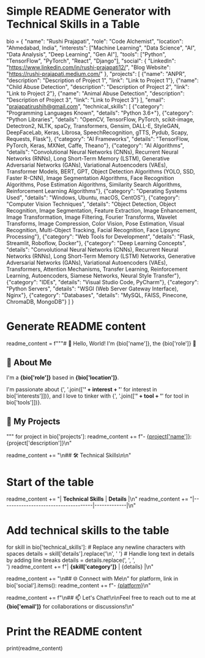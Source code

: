 # Simple README Generator with Technical Skills in a Table

bio = {
    "name": "Rushi Prajapati",
    "role": "Code Alchemist",
    "location": "Ahmedabad, India",
    "interests": ["Machine Learning", "Data Science", "AI", "Data Analysis", "Deep Learning", "Gen AI"],
    "tools": ["Python", "TensorFlow", "PyTorch", "React", "Django"],
    "social": {
        "LinkedIn": "https://www.linkedin.com/in/rushi-prajapati12/",
        "Blog Website": "https://rushi-prajapati.medium.com/"
    },
    "projects": [
        {"name": "ANPR", "description": "Description of Project 1", "link": "Link to Project 1"},
        {"name": "Child Abuse Detection", "description": "Description of Project 2", "link": "Link to Project 2"},
        {"name": "Animal Abuse Detection", "description": "Description of Project 3", "link": "Link to Project 3"}
    ],
    "email": "prajapatirushih@gmail.com",
    "technical_skills": [
        {"category": "Programming Languages Known", "details": "Python 3.6+"},
        {"category": "Python Libraries", "details": "OpenCV, TensorFlow, PyTorch, scikit-image, Detectron2, NLTK, spaCy, Transformers, Gensim, DALL-E, StyleGAN, DeepFaceLab, Keras, Librosa, SpeechRecognition, gTTS, Pydub, Scapy, Requests, Flask"},
        {"category": "AI Frameworks", "details": "TensorFlow, PyTorch, Keras, MXNet, Caffe, Theano"},
        {"category": "AI Algorithms", "details": "Convolutional Neural Networks (CNNs), Recurrent Neural Networks (RNNs), Long Short-Term Memory (LSTM), Generative Adversarial Networks (GANs), Variational Autoencoders (VAEs), Transformer Models, BERT, GPT, Object Detection Algorithms (YOLO, SSD, Faster R-CNN), Image Segmentation Algorithms, Face Recognition Algorithms, Pose Estimation Algorithms, Similarity Search Algorithms, Reinforcement Learning Algorithms"},
        {"category": "Operating Systems Used", "details": "Windows, Ubuntu, macOS, CentOS"},
        {"category": "Computer Vision Techniques", "details": "Object Detection, Object Recognition, Image Segmentation, Feature Extraction, Image Enhancement, Image Transformation, Image Filtering, Fourier Transforms, Wavelet Transforms, Image Compression, Color Vision, Pose Estimation, Visual Recognition, Multi-Object Tracking, Facial Recognition, Face Lipsync Processing"},
        {"category": "Web Tools for Development", "details": "Flask, Streamlit, Roboflow, Docker"},
        {"category": "Deep Learning Concepts", "details": "Convolutional Neural Networks (CNNs), Recurrent Neural Networks (RNNs), Long Short-Term Memory (LSTM) Networks, Generative Adversarial Networks (GANs), Variational Autoencoders (VAEs), Transformers, Attention Mechanisms, Transfer Learning, Reinforcement Learning, Autoencoders, Siamese Networks, Neural Style Transfer"},
        {"category": "IDEs", "details": "Visual Studio Code, PyCharm"},
        {"category": "Python Servers", "details": "WSGI (Web Server Gateway Interface), Nginx"},
        {"category": "Databases", "details": "MySQL, FAISS, Pinecone, ChromaDB, MongoDB"}
    ]
}

# Generate README content
readme_content = f"""# 👋 Hello, World! I'm {bio['name']}, the {bio['role']} 🧪

## 🌟 About Me

I'm a **{bio['role']}** based in **{bio['location']}**.

I'm passionate about {', '.join(['**' + interest + '**' for interest in bio['interests']])}, and I love to tinker with {', '.join(['**' + tool + '**' for tool in bio['tools']])}.

## 💼 My Projects
"""
for project in bio['projects']:
    readme_content += f"- [{project['name']}]({project['link']}): {project['description']}\n"

readme_content += "\n## 🛠️ Technical Skills\n\n"

# Start of the table
readme_content += "| **Technical Skills**                | **Details** |\n"
readme_content += "|-------------------------------------|-------------|\n"

# Add technical skills to the table
for skill in bio['technical_skills']:
    # Replace any newline characters with spaces
    details = skill['details'].replace('\n', ' ')
    # Handle long text in details by adding line breaks
    details = details.replace(', ', ',<br>')
    readme_content += f"| **{skill['category']}** | {details} |\n"

readme_content += "\n## 🌐 Connect with Me\n"
for platform, link in bio['social'].items():
    readme_content += f"- [{platform}]({link})\n"

readme_content += f"\n## 📫 Let's Chat!\n\nFeel free to reach out to me at **{bio['email']}** for collaborations or discussions!\n"

# Print the README content
print(readme_content)
